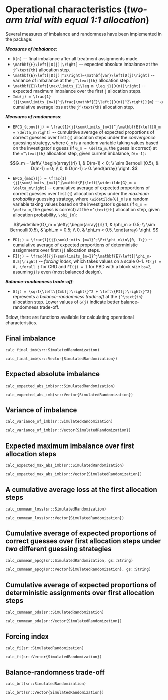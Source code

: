 # Operational characteristics (_two-arm trial with equal 1:1 allocation_)

Several measures of imbalance and randomness have been implemented in the package:

_**Measures of imbalance**_:

- ``D(n)`` -- final imbalance after all treatment assignments made.
- ``\mathbf{E}\left[|D(j)|\right]`` -- expected absolute imbalance at the ``j^\text{th}`` allocation step.
- ``\mathbf{E}\left[|D(j)|^2\right]=\mathbf{var}\left[D(j)\right]`` -- variance of imbalance at the ``j^\text{th}`` allocation step.
- ``\mathbf{E}\left[\max\limits_{1\leq m \leq j}|D(m)|\right]`` -- expected maximum imbalance over the first ``j`` allocation steps.
- ``Imb(j) = \frac{1}{j}\sum\limits_{m=1}^j\frac{\mathbf{E}\left[|D(m)|^2\right]}{m}`` -- a cumulative average loss at the ``j^\text{th}`` allocation step.

_**Measures of randomness**_:

- ``EPCG_{conv}(j) = \frac{1}{j}\sum\limits_{m=1}^j\mathbf{E}\left[G_m = \delta_m\right]`` -- cumulative average of expected proportions of correct guesses over first (``j``) allocation steps under the _convergence_ guessing strategy, where ``G_m`` is a random variable taking values based on the investigator's guess (if ``G_m = \delta_m``, the guess is correct) at the ``m^\text{th}`` allocation step, given current imbalance, ``D(m-1)``:

```math
G_m = \left\{
\begin{array}{rl}
1, & D(m-1) < 0; \\
\sim Bernoulli(0.5), & D(m-1) = 0; \\
0, & D(m-1) > 0.
\end{array}  
\right.  
``` 

- ``EPCG_{max}(j) = \frac{1}{j}\sum\limits_{m=1}^j\mathbf{E}\left[\widetilde{G}_m = \delta_m\right]`` -- cumulative average of expected proportions of correct guesses over first (``j``) allocation steps under the _maximum probability_ guessing strategy, where ``\widetilde{G}_m`` is a random variable taking values based on the investigator's guess (if ``G_m = \delta_m``, the guess is correct) at the ``m^\text{th}`` allocation step, given allocation probability, ``\phi_{m}``:

```math
\widetilde{G}_m = \left\{
\begin{array}{rl}
1, & \phi_m > 0.5; \\
\sim Bernoulli(0.5), & \phi_m = 0.5; \\
0, & \phi_m < 0.5.
\end{array}  
\right.  
```

- ``PD(j) = \frac{1}{j}\sum\limits_{m=1}^j\Pr(\phi_m\in\{0, 1\})`` -- cumulative average of expected proportions of deterministic assignments over first (``j``) allocation steps.
- ``FI(j) = \frac{4}{j}\sum\limits_{m=1}^j\mathbf{E}\left[|\phi_m-0.5|\right]`` -- _forcing index_, which takes values on a scale 0–1. ``FI(j) = 0, \forall j`` for CRD and ``FI(j) = 1`` for PBD with a block size ``bs=2``, assuming $j$ is even (most balanced design). 

_**Balance-randomness trade-off**_:

- ``G(j) = \sqrt{\left\{Imb(j)\right\}^2 + \left\{FI(j)\right\}^2}`` represents a _balance-randomness trade-off_ at the ``j^\text{th}`` allocation step. Lower values of ``G(j)`` indicate better balance–randomness trade-off.

Below, there are functions available for calculating operational characteristics.

## Final imbalance

```@docs
calc_final_imb(sr::SimulatedRandomization)
```

```@docs
calc_final_imb(sr::Vector{SimulatedRandomization})
```

## Expected absolute imbalance

```@docs
calc_expected_abs_imb(sr::SimulatedRandomization)
```

```@docs
calc_expected_abs_imb(sr::Vector{SimulatedRandomization})
```


## Variance of imbalance

```@docs
calc_variance_of_imb(sr::SimulatedRandomization)
```

```@docs
calc_variance_of_imb(sr::Vector{SimulatedRandomization})
```

## Expected maximum imbalance over first allocation steps

```@docs
calc_expected_max_abs_imb(sr::SimulatedRandomization)
```

```@docs
calc_expected_max_abs_imb(sr::Vector{SimulatedRandomization})
```

## A cumulative average loss at the first allocation steps

```@docs
calc_cummean_loss(sr::SimulatedRandomization)
```

```@docs
calc_cummean_loss(sr::Vector{SimulatedRandomization})
```

## Cumulative average of expected proportions of correct guesses over first allocation steps under _two_ different guessing strategies 

```@docs
calc_cummean_epcg(sr::SimulatedRandomization, gs::String)
```

```@docs
calc_cummean_epcg(sr::Vector{SimulatedRandomization}, gs::String)
```

## Cumulative average of expected proportions of deterministic assignments over first allocation steps

```@docs
calc_cummean_pda(sr::SimulatedRandomization)
```

```@docs
calc_cummean_pda(sr::Vector{SimulatedRandomization})
```

## Forcing index

```@docs
calc_fi(sr::SimulatedRandomization)
```

```@docs
calc_fi(sr::Vector{SimulatedRandomization})
```

## Balance-randomness trade-off

```@docs
calc_brt(sr::SimulatedRandomization)
```

```@docs
calc_brt(sr::Vector{SimulatedRandomization})
```